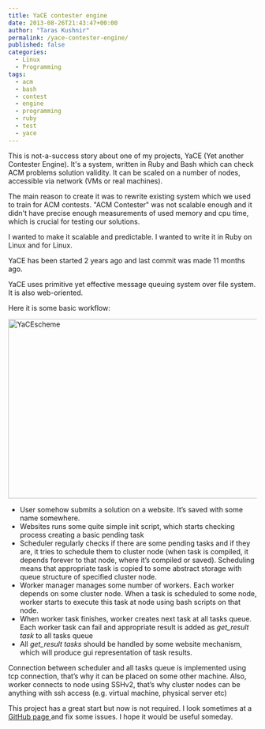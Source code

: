 ```yaml
---
title: YaCE contester engine
date: 2013-08-26T21:43:47+00:00
author: "Taras Kushnir"
permalink: /yace-contester-engine/
published: false
categories:
  - Linux
  - Programming
tags:
  - acm
  - bash
  - contest
  - engine
  - programming
  - ruby
  - test
  - yace
---
```

This is not-a-success story about one of my projects, YaCE (Yet another Contester Engine). It's a system, written in Ruby and Bash which can check ACM problems solution validity. It can be scaled on a number of nodes, accessible via network (VMs or real machines).

The main reason to create it was to rewrite existing system which we used to train for ACM contests. "ACM Contester" was not scalable enough and it didn't have precise enough measurements of used memory and cpu time, which is crucial for testing our solutions.

I wanted to make it scalable and predictable. I wanted to write it in Ruby on Linux and for Linux.
  
YaCE has been started 2 years ago and last commit was made 11 months ago.

<!--more-->

YaCE uses primitive yet effective message queuing system over file system. It is also web-oriented.

Here it is some basic workflow:

[<img class="aligncenter size-medium wp-image-1036" alt="YaCEscheme" src="http://code.jamming.com.ua/wp-content/uploads/2013/08/yacescheme.jpg?w=300" width="622" height="363" srcset="http://code.jamming.com.ua/wp-content/uploads/2013/08/yacescheme.jpg 1329w, http://code.jamming.com.ua/wp-content/uploads/2013/08/yacescheme-300x175.jpg 300w, http://code.jamming.com.ua/wp-content/uploads/2013/08/yacescheme-768x447.jpg 768w, http://code.jamming.com.ua/wp-content/uploads/2013/08/yacescheme-1024x596.jpg 1024w" sizes="(max-width: 622px) 100vw, 622px" />](http://code.jamming.com.ua/wp-content/uploads/2013/08/yacescheme.jpg)

  * User somehow submits a solution on a website. It’s saved with some name somewhere.
  * Websites runs some quite simple init script, which starts checking process creating a basic pending task
  * Scheduler regularly checks if there are some pending tasks and if they are, it tries to schedule them to cluster node (when task is compiled, it depends forever to that node, where it’s compiled or saved). Scheduling means that appropriate task is copied to some abstract storage with queue structure of specified cluster node.
  * Worker manager manages some number of workers. Each worker depends on some cluster node. When a task is scheduled to some node, worker starts to execute this task at node using bash scripts on that node.
  * When worker task finishes, worker creates next task at all tasks queue. Each worker task can fail and appropriate result is added as _get_result task_ to all tasks queue
  * All _get_result tasks_ should be handled by some website mechanism, which will produce gui representation of task results.

Connection between scheduler and all tasks queue is implemented using tcp connection, that’s why it can be placed on some other machine. Also, worker connects to node using SSHv2, that’s why cluster nodes can be anything with ssh access (e.g. virtual machine, physical server etc)

This project has a great start but now is not required. I look sometimes at a <a title="YaCE GitHub page" href="https://github.com/Ribtoks/yace" target="_blank" class="broken_link">GitHub page </a>and fix some issues. I hope it would be useful someday.
